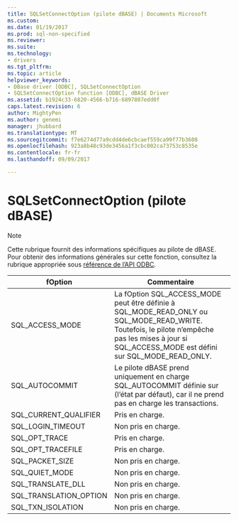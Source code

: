```yaml
---
title: SQLSetConnectOption (pilote dBASE) | Documents Microsoft
ms.custom: 
ms.date: 01/19/2017
ms.prod: sql-non-specified
ms.reviewer: 
ms.suite: 
ms.technology:
- drivers
ms.tgt_pltfrm: 
ms.topic: article
helpviewer_keywords:
- DBase driver [ODBC], SQLSetConnectOption
- SQLSetConnectOption function [ODBC], dBASE Driver
ms.assetid: b1924c33-6820-4566-b716-6897807edd0f
caps.latest.revision: 6
author: MightyPen
ms.author: genemi
manager: jhubbard
ms.translationtype: MT
ms.sourcegitcommit: f7e6274d77a9cdd4de6cbcaef559ca99f77b3608
ms.openlocfilehash: 923a8b48c93de3456a1f3cbc002ca73753c8535e
ms.contentlocale: fr-fr
ms.lasthandoff: 09/09/2017

---
```

# <a name="sqlsetconnectoption-dbase-driver"></a>SQLSetConnectOption (pilote dBASE)
> [!NOTE]  
>  Cette rubrique fournit des informations spécifiques au pilote de dBASE. Pour obtenir des informations générales sur cette fonction, consultez la rubrique appropriée sous [référence de l’API ODBC](../../odbc/reference/syntax/odbc-api-reference.md).  
  
|fOption|Commentaire|  
|-------------|-------------|  
|SQL_ACCESS_MODE|La fOption SQL_ACCESS_MODE peut être définie à SQL_MODE_READ_ONLY ou SQL_MODE_READ_WRITE. Toutefois, le pilote n’empêche pas les mises à jour si SQL_ACCESS_MODE est défini sur SQL_MODE_READ_ONLY.|  
|SQL_AUTOCOMMIT|Le pilote dBASE prend uniquement en charge SQL_AUTOCOMMIT définie sur (l’état par défaut), car il ne prend pas en charge les transactions.|  
|SQL_CURRENT_QUALIFIER|Pris en charge.|  
|SQL_LOGIN_TIMEOUT|Non pris en charge.|  
|SQL_OPT_TRACE|Pris en charge.|  
|SQL_OPT_TRACEFILE|Pris en charge.|  
|SQL_PACKET_SIZE|Non pris en charge.|  
|SQL_QUIET_MODE|Non pris en charge.|  
|SQL_TRANSLATE_DLL|Non pris en charge.|  
|SQL_TRANSLATION_OPTION|Non pris en charge.|  
|SQL_TXN_ISOLATION|Non pris en charge.|
